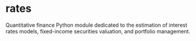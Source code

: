 # rates
Quantitative finance Python module dedicated to the estimation of interest rates models, fixed-income securities valuation, and portfolio management.
